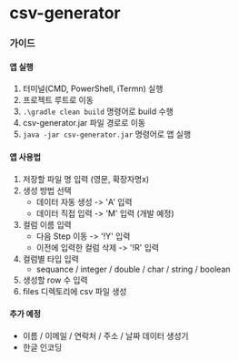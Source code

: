 ﻿# csv-generator
### 가이드
#### 앱 실행
1. 터미널(CMD, PowerShell, iTermn) 실행
2. 프로젝트 루트로 이동
3. `.\gradle clean build` 명령어로 build 수행
4. csv-generator.jar 파일 경로로 이동
5. `java -jar csv-generator.jar` 명령어로 앱 실행
#### 앱 사용법
1. 저장할 파일 명 입력 (영문, 확장자명x)
2. 생성 방법 선택
    - 데이터 자동 생성 -> 'A' 입력
    - 데이터 직접 입력 -> 'M' 입력 (개발 예정)
3. 컬럼 이름 입력
    - 다음 Step 이동 -> '!Y' 입력
    - 이전에 입력한 컬럼 삭제 -> '!R' 입력
5. 컬럼별 타입 입력
    - sequance / integer / double / char / string / boolean
6. 생성할 row 수 입력
7. files 디렉토리에 csv 파일 생성
#### 추가 예정
- 이름 / 이메일 / 연락처 / 주소 / 날짜 데이터 생성기
- 한글 인코딩
